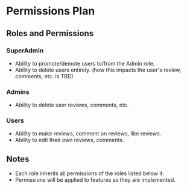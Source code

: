 # Permissions Plan

## Roles and Permissions

### SuperAdmin
- Ability to promote/demote users to/from the Admin role.
- Ability to delete users entirely. (how this impacts the user's review, comments, etc. is TBD)

### Admins
- Ability to delete user reviews, comments, etc.

### Users
- Ability to make reviews, comment on reviews, like reviews.
- Ability to edit their own reviews, comments.

## Notes
- Each role inherits all permissions of the roles listed below it.
- Permissions will be applied to features as they are implemented.
